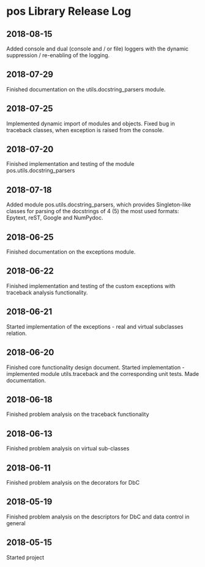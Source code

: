 # pos Library Release Log

## 2018-08-15

Added console and dual (console and / or file) loggers with the dynamic suppression / re-enabling of the logging. 

## 2018-07-29

Finished documentation on the utils.docstring_parsers module.

## 2018-07-25

Implemented dynamic import of modules and objects. Fixed bug in traceback classes, when exception is raised from the console.

## 2018-07-20

Finished implementation and testing of the module pos.utils.docstring_parsers

## 2018-07-18

Added module pos.utils.docstring_parsers, which provides Singleton-like classes for parsing of the docstrings of 4 (5) the most used formats: Epytext, reST, Google and NumPydoc.

## 2018-06-25

Finished documentation on the exceptions module.

## 2018-06-22

Finished implementation and testing of the custom exceptions with traceback analysis functionality.

## 2018-06-21

Started implementation of the exceptions - real and virtual subclasses relation.

## 2018-06-20

Finished core functionality design document.
Started implementation - implemented module utils.traceback and the
corresponding unit tests. Made documentation.

## 2018-06-18

Finished problem analysis on the traceback functionality

## 2018-06-13

Finished problem analysis on virtual sub-classes

## 2018-06-11

Finished problem analysis on the decorators for DbC

## 2018-05-19

Finished problem analysis on the descriptors for DbC and data control in general

## 2018-05-15

Started project